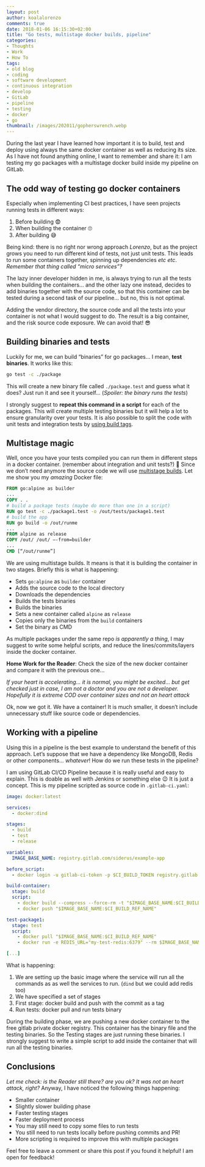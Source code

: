 ```yaml
---
layout: post
author: koalalorenzo
comments: true
date: 2018-01-06 16:15:30+02:00
title: "Go tests, multistage docker builds, pipeline"
categories:
- Thoughts
- Work
- How To
tags:
- old blog
- coding
- software development
- continuous integration
- develop
- GitLab
- pipeline
- testing
- docker
- go
thumbnail: /images/202011/gopherswrench.webp
---
```

During the last year I have learned how important it is to build, test and
deploy using always the same docker container as well as reducing its size.
As I have not  found anything online, I want to remember and share it: I am
testing my go packages with a multistage docker build inside my pipeline on
GitLab. <!-- more -->

## The odd way of testing go docker containers
Especially when implementing CI best practices, I have seen projects running
tests in different ways:

1. Before building 😨
2. When building the container  🙄
3. After building 😅

Being kind: there is no right nor wrong approach *Lorenzo*, but as the project
grows you need to run different kind of tests, not just unit tests. This leads
to run some containers together, spinning up dependencies *etc etc*.  *Remember
that thing called “micro services”?*

The lazy inner developer hidden in me, is always trying to run all the tests
when building the containers... and the other lazy one instead, decides to add
binaries together with the source code, so that this container can be tested
during a second task of our pipeline... but no, this is not optimal.

Adding the vendor directory, the source code and all the tests into your
container is not what I would suggest to do. The result is a big container, and
the risk source code exposure. We can avoid that! 😎

## Building binaries and tests
Luckily for me, we can build “binaries” for go packages... I mean, **test
binaries**. It works like this:

```bash
go test -c ./package
```

This will create a new binary file called `./package.test` and guess what it
does? Just run it and see it yourself... (*Spoiler: the binary runs the tests*)

I strongly suggest to **repeat this command in a script** for each of the
packages. This will create multiple testing binaries but it will help a lot to
ensure granularity over your tests. It is also possible to split the code with
unit tests and integration tests by [using build tags](https://stackoverflow.com/questions/25965584/separating-unit-tests-and-integration-tests-in-go).

## Multistage magic
Well, once you have your tests compiled you can run them in different steps in
a docker container.  (remember about integration and unit tests?)  🧐  Since we
don’t need anymore the source code we will use [multistage builds](https://docs.docker.com/engine/userguide/eng-image/multistage-build/).
Let me show you my *amazing* Docker file:

```Dockerfile
FROM go:alpine as builder
...
COPY . .
# build a package tests (maybe do more than one in a script)
RUN go test -c ./package1.test -o /out/tests/package1.test
# build the app
RUN go build -o /out/runme
...
FROM alpine as release
COPY /out/ /out/ —-from=builder
...
CMD [“/out/runme”]
```

We are using multistage builds. It means is that it is building the
container in two stages. Briefly this is what is happening:

* Sets  `go:alpine` as `builder` container
* Adds the source code to the local directory
* Downloads the dependencies
* Builds the tests binaries
* Builds the binaries
* Sets a new container called `alpine` as `release`
* Copies only the binaries from the `build` containers
* Set the binary as CMD

As multiple packages under the same repo *is apparently a thing*, I may
suggest to write some helpful scripts, and reduce the lines/commits/layers
inside the docker container.

**Home Work for the Reader**: Check the size of the new docker container and
compare it with the previous one...

*If your heart is accelerating... it is normal, you might be excited...*
*but get checked just in case, I am not a doctor and you are not a developer.*
*Hopefully it is extreme COD over container sizes and not an heart attack*

Ok, now we got it. We have a container! It is much smaller, it doesn’t include
unnecessary stuff like source code or dependencies.

## Working with a pipeline
Using this in a pipeline is the best example to understand the benefit of this
approach. Let’s suppose that we have a dependency like MongoDB, Redis or other
components... *whatever*! How do we run these tests in the pipeline?

I am using GitLab CI/CD Pipeline because it is really useful and easy to
explain. This is doable as well with Jenkins or something else 😉 It is just a
concept.  This is my pipeline scripted as source code in `.gitlab-ci.yaml`:

```yaml
image: docker:latest

services:
  - docker:dind

stages:
  - build
  - test
  - release

variables:
  IMAGE_BASE_NAME: registry.gitlab.com/siderus/example-app

before_script:
  - docker login -u gitlab-ci-token -p $CI_BUILD_TOKEN registry.gitlab.com

build-container:
  stage: build
  script:
    - docker build --compress --force-rm -t "$IMAGE_BASE_NAME:$CI_BUILD_REF_NAME" .
    - docker push "$IMAGE_BASE_NAME:$CI_BUILD_REF_NAME"

test-package1:
  stage: test
  script:
    - docker pull "$IMAGE_BASE_NAME:$CI_BUILD_REF_NAME"
    - docker run -e REDIS_URL="my-test-redis:6379" --rm $IMAGE_BASE_NAME:$CI_BUILD_REF_NAME /out/tests/package1.test

[...]
```

What is happening:

1. We are setting up the basic image where the service will run all the commands as as well the services to run. (`dind`  but we could add redis too)
2. We have specified a set of stages
3. First stage: docker build and push with the commit as a tag
4. Run tests: docker pull and run tests binary

During the building phase, we are pushing a new docker container to the free
gitlab private docker registry. This container has the binary file and the
testing binaries. So the Testing stages are just running these binaries. I
strongly suggest to write a simple script to add inside the container that will
run all the testing binaries.

## Conclusions
*Let me check: is the Reader still there? are you ok? It was not an heart
attack, right?* Anyway, I have noticed the following things happening:

* Smaller container
* Slightly slower building phase
* Faster testing stages
* Faster deployment process
* You may still need to copy some files to run tests
* You still need to run tests locally before pushing commits and PR!
* More scripting is required to improve this with multiple packages

Feel free to leave a comment or share this post if you found it helpful! I am
open for feedback!
